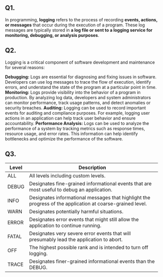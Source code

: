 ## Q1.
In programming, **logging** refers to the process of recording __events, actions, or messages__ that occur during the execution of a program.
These log messages are typically stored in __a log file or sent to a logging service for monitoring, debugging, or analysis purposes__.

## Q2.
Logging is a critical component of software development and maintenance for several reasons:

**Debugging:** Logs are essential for diagnosing and fixing issues in software. Developers can use log messages to trace the flow of execution, identify errors, and understand the state of the program at a particular point in time.
**Monitoring:** Logs provide visibility into the behavior of a program in production. By analyzing log data, developers and system administrators can monitor performance, track usage patterns, and detect anomalies or security breaches.
**Auditing:** Logging can be used to record important events for auditing and compliance purposes. For example, logging user actions in an application can help track user behavior and ensure accountability.
**Performance Analysis:** Logs can be used to analyze the performance of a system by tracking metrics such as response times, resource usage, and error rates. This information can help identify bottlenecks and optimize the performance of the software.

## Q3.

|**Level**|**Description**|
|---|---|
|ALL|All levels including custom levels.|
|DEBUG|Designates fine-grained informational events that are most useful to debug an application.|
|INFO|Designates informational messages that highlight the progress of the application at coarse-grained level.|
|WARN|Designates potentially harmful situations.|
|ERROR|Designates error events that might still allow the application to continue running.|
|FATAL|Designates very severe error events that will presumably lead the application to abort.|
|OFF|The highest possible rank and is intended to turn off logging.|
|TRACE|Designates finer-grained informational events than the DEBUG.|
